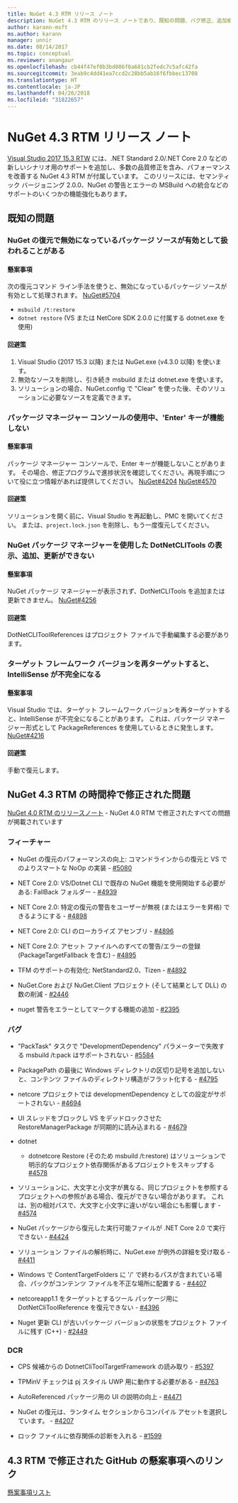 ```yaml
---
title: NuGet 4.3 RTM リリース ノート
description: NuGet 4.3 RTM のリリース ノートであり、既知の問題、バグ修正、追加機能、および DCR が含まれています。
author: karann-msft
ms.author: karann
manager: unnir
ms.date: 08/14/2017
ms.topic: conceptual
ms.reviewer: anangaur
ms.openlocfilehash: cb44f47ef0b3bd086f0a681cb2fedc7c5afc42fa
ms.sourcegitcommit: 3eab9c4dd41ea7ccd2c28bb5ab16f6fbbec13708
ms.translationtype: HT
ms.contentlocale: ja-JP
ms.lasthandoff: 04/26/2018
ms.locfileid: "31822657"
---
```

# <a name="nuget-43-rtm-release-notes"></a>NuGet 4.3 RTM リリース ノート

[Visual Studio 2017 15.3 RTW](https://www.visualstudio.com/news/releasenotes/vs2017-relnotes) には、.NET Standard 2.0/.NET Core 2.0 などの新しいシナリオ用のサポートを追加し、多数の品質修正を含み、パフォーマンスを改善する NuGet 4.3 RTM が付属しています。 このリリースには、セマンティック バージョニング 2.0.0、NuGet の警告とエラーの MSBuild への統合などのサポートのいくつかの機能強化もあります。

## <a name="known-issues"></a>既知の問題

### <a name="nuget-restore-may-treat-disabled-package-sources-as-enabled-in-some-cases"></a>NuGet の復元で無効になっているパッケージ ソースが有効として扱われることがある

#### <a name="issue"></a>懸案事項

次の復元コマンド ライン手法を使うと、無効になっているパッケージ ソースが有効として処理されます。 [NuGet#5704](https://github.com/NuGet/Home/issues/5704)
- `msbuild /t:restore`
- `dotnet restore` (VS または NetCore SDK 2.0.0 に付属する dotnet.exe を使用)

#### <a name="workaround"></a>回避策

1. Visual Studio (2017 15.3 以降) または NuGet.exe (v4.3.0 以降) を使います。
1. 無効なソースを削除し、引き続き msbuild または dotnet.exe を使います。
1. ソリューションの場合、NuGet.config で "Clear" を使った後、そのソリューションに必要なソースを定義できます。

### <a name="while-using-package-manager-console-enter-key-may-not-work"></a>パッケージ マネージャー コンソールの使用中、'Enter' キーが機能しない

#### <a name="issue"></a>懸案事項

パッケージ マネージャー コンソールで、Enter キーが機能しないことがあります。 その場合、修正プログラムで進捗状況を確認してください。再現手順について役に立つ情報があれば提供してください。 [NuGet#4204](https://github.com/NuGet/Home/issues/4204) [NuGet#4570](https://github.com/NuGet/Home/issues/4570)

#### <a name="workaround"></a>回避策

ソリューションを開く前に、Visual Studio を再起動し、PMC を開いてください。 または、`project.lock.json` を削除し、もう一度復元してください。

### <a name="you-are-unable-to-view-add-or-update-dotnetclitools-using-nuget-package-manager"></a>NuGet パッケージ マネージャーを使用した DotNetCLITools の表示、追加、更新ができない

#### <a name="issue"></a>懸案事項

NuGet パッケージ マネージャーが表示されず、DotNetCLITools を追加または更新できません。 [NuGet#4256](https://github.com/NuGet/Home/issues/4256)

#### <a name="workaround"></a>回避策

DotNetCLIToolReferences はプロジェクト ファイルで手動編集する必要があります。

### <a name="retargeting-target-framework-version-may-lead-to-incomplete-intellisense"></a>ターゲット フレームワーク バージョンを再ターゲットすると、IntelliSense が不完全になる

#### <a name="issue"></a>懸案事項

Visual Studio では、ターゲット フレームワーク バージョンを再ターゲットすると、IntelliSense が不完全になることがあります。 これは、パッケージ マネージャー形式として PackageReferences を使用しているときに発生します。 [NuGet#4216](https://github.com/NuGet/Home/issues/4216)

#### <a name="workaround"></a>回避策

手動で復元します。

## <a name="issues-fixed-in-nuget-43-rtm-timeframe"></a>NuGet 4.3 RTM の時間枠で修正された問題

[NuGet 4.0 RTM のリリースノート](../release-notes/nuget-4.0-RTM.md) - NuGet 4.0 RTM で修正されたすべての問題が掲載されています

### <a name="features"></a>フィーチャー

- NuGet の復元のパフォーマンスの向上: コマンドラインからの復元と VS でのよりスマートな NoOp の実装 - [#5080](https://github.com/NuGet/Home/issues/5080)

- NET Core 2.0: VS/Dotnet CLI で既存の NuGet 機能を使用開始する必要がある: FallBack フォルダー - [#4939](https://github.com/NuGet/Home/issues/4939)

- NET Core 2.0: 特定の復元の警告をユーザーが無視 (またはエラーを昇格) できるようにする - [#4898](https://github.com/NuGet/Home/issues/4898)

- NET Core 2.0: CLI のローカライズ アセンブリ - [#4896](https://github.com/NuGet/Home/issues/4896)

- NET Core 2.0: アセット ファイルへのすべての警告/エラーの登録 (PackageTargetFallback を含む) - [#4895](https://github.com/NuGet/Home/issues/4895)

- TFM のサポートの有効化: NetStandard2.0、Tizen - [#4892](https://github.com/NuGet/Home/issues/4892)

- NuGet.Core および NuGet.Client プロジェクト (そして結果として DLL) の数の削減 - [#2446](https://github.com/NuGet/Home/issues/2446)

- nuget 警告をエラーとしてマークする機能の追加 - [#2395](https://github.com/NuGet/Home/issues/2395)

### <a name="bugs"></a>バグ

- "PackTask" タスクで "DevelopmentDependency" パラメーターで失敗する msbuild /t:pack はサポートされない - [#5584](https://github.com/NuGet/Home/issues/5584)

- PackagePath の最後に Windows ディレクトリの区切り記号を追加しないと、コンテンツ ファイルのディレクトリ構造がフラット化する - [#4795](https://github.com/NuGet/Home/issues/4795)

- netcore プロジェクトでは developmentDependency としての設定がサポートされない - [#4694](https://github.com/NuGet/Home/issues/4694)

- UI スレッドをブロックし VS をデッドロックさせた RestoreManagerPackage が同期的に読み込まれる - [#4679](https://github.com/NuGet/Home/issues/4679)

- dotnet
  - dotnetcore Restore (そのため msbuild /t:restore) はソリューションで明示的なプロジェクト依存関係があるプロジェクトをスキップする [#4578](https://github.com/NuGet/Home/issues/4578)

- ソリューションに、大文字と小文字が異なる、同じプロジェクトを参照するプロジェクトへの参照がある場合、復元ができない場合があります。 これは、別の相対パスで、大文字と小文字に違いがない場合にも影響します - [#4574](https://github.com/NuGet/Home/issues/4574)

- NuGet パッケージから復元した実行可能ファイルが .NET Core 2.0 で実行できない - [#4424](https://github.com/NuGet/Home/issues/4424)

- ソリューション ファイルの解析時に、NuGet.exe が例外の詳細を受け取る - [#4411](https://github.com/NuGet/Home/issues/4411)

- Windows で ContentTargetFolders に '/' で終わるパスが含まれている場合、パックがコンテンツ ファイルを不正な場所に配置する - [#4407](https://github.com/NuGet/Home/issues/4407)

- netcoreapp1.1 をターゲットとするツール パッケージ用に DotNetCliToolReference を復元できない - [#4396](https://github.com/NuGet/Home/issues/4396)

- Nuget 更新 CLI が古いパッケージ バージョンの状態をプロジェクト ファイルに残す (C++) - [#2449](https://github.com/NuGet/Home/issues/2449)

### <a name="dcrs"></a>DCR

- CPS 候補からの DotnetCliToolTargetFramework の読み取り - [#5397](https://github.com/NuGet/Home/issues/5397)

- TPMinV チェックは pj スタイル UWP 用に動作する必要がある - [#4763](https://github.com/NuGet/Home/issues/4763)

- AutoReferenced パッケージ用の UI の説明の向上 - [#4471](https://github.com/NuGet/Home/issues/4471)

- NuGet の復元は、ランタイム セクションからコンパイル アセットを選択しています。 - [#4207](https://github.com/NuGet/Home/issues/4207)

- ロック ファイルに依存関係の診断を入れる - [#1599](https://github.com/NuGet/Home/issues/1599)

## <a name="links-to-github-issues-fixed-in-43-rtm"></a>4.3 RTM で修正された GitHub の懸案事項へのリンク

[懸案事項リスト](https://github.com/NuGet/Home/issues?q=is%3Aissue+is%3Aclosed+milestone%3A%224.3")
